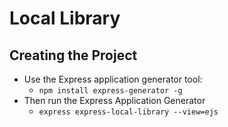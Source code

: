 # Local Library

## Creating the Project
- Use the Express application generator tool:
    - ``npm install express-generator -g``
- Then run the Express Application Generator
    - ``express express-local-library --view=ejs``